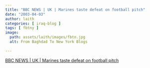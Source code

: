 ```yaml
---
title: "BBC NEWS | UK | Marines taste defeat on football pitch"
date: "2003-04-03"
author: laith
categories: [ iraq-blog ]
tags: [ fbtny ]
image:
  path: assets/laith/images/fbtn.jpg
  alt: From Baghdad To New York Blogs
  
---
```


[BBC NEWS | UK | Marines taste defeat on football pitch](https://news.bbc.co.uk/2/hi/uk_news/2915451.stm)
